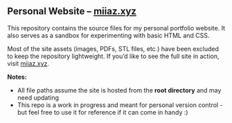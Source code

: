 ## Personal Website – [miiaz.xyz](https://miiaz.xyz)

This repository contains the source files for my personal portfolio website. It also serves as a sandbox for experimenting with basic HTML and CSS.

Most of the site assets (images, PDFs, STL files, etc.) have been excluded to keep the repository lightweight.
If you’d like to see the full site in action, visit [miiaz.xyz](https://miiaz.xyz).

**Notes:**
- All file paths assume the site is hosted from the **root directory** and may need updating
- This repo is a work in progress and meant for personal version control - but feel free to use it for reference if it can come in handy :) 
